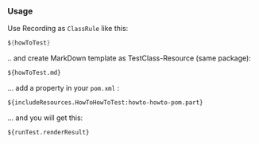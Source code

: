 ### Usage

Use Recording as `ClassRule` like this:

```java
${howToTest}
```

.. and create MarkDown template as TestClass-Resource (same package):

````markdown
${howToTest.md}
````

... add a property in your `pom.xml` :

```xml
${includeResources.HowToHowToTest:howto-howto-pom.part}
```

... and you will get this:

````markdown
${runTest.renderResult}
````